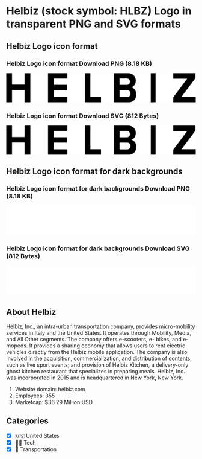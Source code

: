 # Helbiz (stock symbol: HLBZ) Logo in transparent PNG and SVG formats

## Helbiz Logo icon format

### Helbiz Logo icon format Download PNG (8.18 KB)

![Helbiz Logo icon format Download PNG (8.18 KB)](/img/orig/HLBZ-8ca49884.png)

### Helbiz Logo icon format Download SVG (812 Bytes)

![Helbiz Logo icon format Download SVG (812 Bytes)](/img/orig/HLBZ-ae82ee6d.svg)

## Helbiz Logo icon format for dark backgrounds

### Helbiz Logo icon format for dark backgrounds Download PNG (8.18 KB)

![Helbiz Logo icon format for dark backgrounds Download PNG (8.18 KB)](/img/orig/HLBZ.D-1ada69a7.png)

### Helbiz Logo icon format for dark backgrounds Download SVG (812 Bytes)

![Helbiz Logo icon format for dark backgrounds Download SVG (812 Bytes)](/img/orig/HLBZ.D-f2b26fd5.svg)

## About Helbiz

Helbiz, Inc., an intra-urban transportation company, provides micro-mobility services in Italy and the United States. It operates through Mobility, Media, and All Other segments. The company offers e-scooters, e- bikes, and e-mopeds. It provides a sharing economy that allows users to rent electric vehicles directly from the Helbiz mobile application. The company is also involved in the acquisition, commercialization, and distribution of contents, such as live sport events; and provision of Helbiz Kitchen, a delivery-only ghost kitchen restaurant that specializes in preparing meals. Helbiz, Inc. was incorporated in 2015 and is headquartered in New York, New York.

1. Website domain: helbiz.com
2. Employees: 355
3. Marketcap: $36.29 Million USD


## Categories
- [x] 🇺🇸 United States
- [x] 👩‍💻 Tech
- [x] 🚚 Transportation
